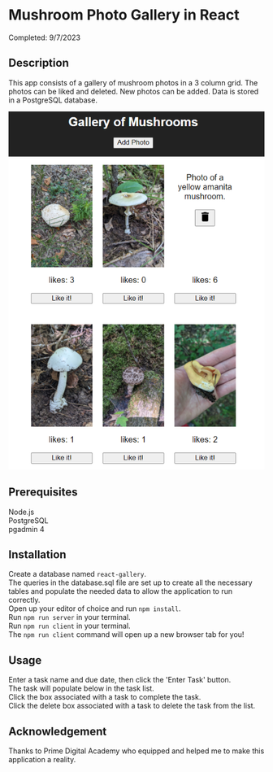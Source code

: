 # Mushroom Photo Gallery in React
Completed: 9/7/2023

## Description

This app consists of a gallery of mushroom photos in a 3 column grid. The photos can be liked and deleted. New photos can be added. Data is stored in a PostgreSQL database.


![Alt text](image.png)

## Prerequisites
Node.js <br />
PostgreSQL <br />
pgadmin 4 <br />

## Installation
Create a database named `react-gallery`. <br />
The queries in the database.sql file are set up to create all the necessary tables and populate the needed data to allow the application to run correctly. <br />
Open up your editor of choice and run `npm install`. <br />
Run `npm run server` in your terminal. <br />
Run `npm run client` in your terminal. <br />
The `npm run client` command will open up a new browser tab for you! <br />

## Usage
Enter a task name and due date, then click the 'Enter Task' button. <br />
The task will populate below in the task list. <br />
Click the box associated with a task to complete the task. <br />
Click the delete box associated with a task to delete the task from the list. <br />

## Acknowledgement
Thanks to Prime Digital Academy who equipped and helped me to make this application a reality.
